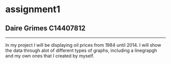 # assignment1
## Daire Grimes C14407812
___

In my project I will be displaying oil prices from 1984 until 2014.
I will show the data through alot of different types of graphs, including a linegrapgh and my own ones that I created by myself.